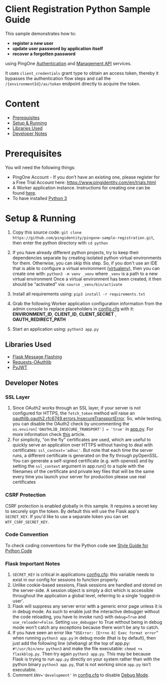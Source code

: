 # Client Registration Python Sample Guide

This sample demonstrates how to:
 - **register a new user**
 - **update user password by application itself**
 - **recover a forgotten password**
 
 using PingOne [Authentication](https://apidocs.pingidentity.com/pingone/platform/v1/api/#authorization-and-authentication-apis) and [Management API](https://apidocs.pingidentity.com/pingone/platform/v1/api/#management-apis) services.

It uses `client_credentials` grant type to obtain an access token, thereby it bypasses the authentication flow steps and call the `/{environmentId}/as/token` endpoint directly to acquire the token.

# Content
- [Prerequisites](#prerequisites)
- [Setup & Running](#setup--running)
- [Libraries Used](#libraries-used)
- [Developer Notes](#developer-notes)

# Prerequisites
You will need the following things:
- PingOne Account  - If you don’t have an existing one, please register for a Free Trial Account here: https://www.pingidentity.com/en/trials.html
- A Worker application instance. Instructions for 
creating one can be found [here](https://apidocs.pingidentity.com/pingone/main/v1/api/#getting-started-with-the-pingone-apis). 
- To have installed [Python 3](https://www.python.org/downloads/)

# Setup & Running
1. Copy this source code: `git clone https://github.com/pingidentity/pingone-sample-registration.git`, then enter the python directory with `cd python`

2. If you have already different python projects, try to keep their dependencies separate by creating isolated python virtual environments for them.
Otherwise, you can skip this step.
    So, if you don't use an IDE that is able to configure a virtual environment ([virtualenv](http://www.virtualenv.org/en/latest/index.html)), then you can create one with: `python3 -m venv _venv`
    where `_venv` is a path to a new virtual environment
    Once a virtual environment has been created, it then should be “activated” via: `source _venv/bin/activate`

3. Install all requirements using: `pip3 install -r requirements.txt`

4. Grab the following Worker application configuration information from the admin console to replace placeholders in [config.cfg](config.cfg) with it: **ENVIRONMENT_ID**, **CLIENT_ID**, **CLIENT_SECRET** , **OAUTH_REDIRECT_PATH**
5. Start an application using: `python3 app.py`

## Libraries Used
- [Flask Message Flashing](https://flask.palletsprojects.com/en/2.3.x/patterns/flashing/)
- [Requests-OAuthlib](https://requests-oauthlib.readthedocs.io/en/latest/index.html)
- [PyJWT](https://pyjwt.readthedocs.io/en/latest/usage.html)

## Developer Notes
###  SSL Layer
1. Since OAuth2 works through an SSL layer, if your server is not configured for HTTPS, the `fetch_token` method will raise an [oauthlib.oauth2.rfc6749.errors.InsecureTransportError](https://requests-oauthlib.readthedocs.io/en/latest/examples/real_world_example.html). 
So, while testing, you can disable the OAuth2 check by uncommenting the `os.environ['OAUTHLIB_INSECURE_TRANSPORT'] = 'true'` in [app.py](app.py). 
For more information check [this](http://requests-oauthlib.readthedocs.org/en/latest/examples/real_world_example.html) article.
1. For simplicity, "on the fly" certificates are used, which are useful to quickly serve an application over HTTPS without having to deal with certificates: ``ssl_context='adhoc'``. But note that each time the server runs, a different certificate is generated on the fly through pyOpenSSL.
You can generate a self-signed certificate (e.g. with openssl) and by setting the `ssl_context` argument in app.run() to a tuple with the filenames of the certificate and private key files that will be the same every time you launch your server
for production please use real certificates

### CSRF Protection
CSRF protection is enabled globally in this sample.  It requires a secret key to securely sign the token. By default this will use the Flask app's `SECRET_KEY`. If you'd like to use a separate token you can set `WTF_CSRF_SECRET_KEY`.

### Code Convention
To check coding conventions for the Python code see [Style Guide for Python Code](https://www.python.org/dev/peps/pep-0008/)
 
### Flask Important Notes 
1. `SECRET_KEY` is critical in applications [config.cfg](config.cfg): this variable needs to exist in our config for sessions to function properly. 
1. Unlike cookie-based sessions, Flask sessions are handled and stored on the server-side. A session object is simply a dict which is accessible throughout the application a global level, referring to a single 'logged-in user'.
1. Flask will suppress any server error with a generic error page unless it is in debug mode. As such to enable just the interactive debugger without the code reloading, you have to invoke run() with `debug=True` and `use_reloader=False`. 
Setting `use_debugger` to True without being in debug mode won’t catch any exceptions because there won’t be any to catch.
1. If you have seen an error like `“OSError: [Errno 8] Exec format error”` when running `python3 app.py` in debug mode (that is by default), then just add the following line (shebang) at the top of app.py:
`#!/usr/bin/env python3` and make the file executable: `chmod +x flaskblog.py`. Then try again `python3 app.py`.
    This may be because Flask is trying to run `app.py` directly on your system rather than with the python binary `python3 app.py`, that is not working since `app.py` isn't executable.
1. Comment `ENV='development'` in [config.cfg](config.cfg) to disable [Debug Mode](https://flask.palletsprojects.com/en/2.3.x/quickstart/#debug-mode).
